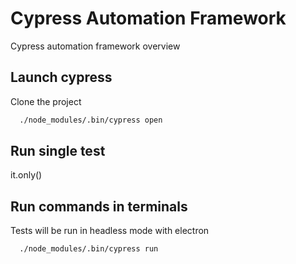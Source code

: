 
# Cypress Automation Framework

Cypress automation framework overview


## Launch cypress

Clone the project

```bash
  ./node_modules/.bin/cypress open
```

## Run single test

it.only()

## Run commands in terminals

Tests will be run in headless mode with electron
```bash
  ./node_modules/.bin/cypress run
```

